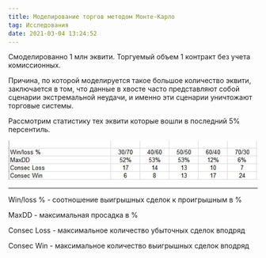 ```yaml
---
title: Моделирование торгов методом Монте-Карло
tag: Исследования
date: 2021-03-04 13:24:52
---
```


Смоделированно 1 млн эквити.
Торгуемый объем 1 контракт без учета комиссионных.

Причина, по которой моделируется такое большое количество эквити, заключается в том,
что данные в хвосте часто представляют собой сценарии экстремальной неудачи,
и именно эти сценарии уничтожают торговые системы.

Рассмотрим статистику тех эквити которые вошли в последний 5% персентиль.

<img src="https://raw.githubusercontent.com/Ragve-hub/scribble/gh-pages/images/Mc_95.jpg" alt="Фундаментальный анализ">

---
Win/loss % - соотношение выигрышных сделок к проигрышным в %

MaxDD - максимальная просадка в %

Consec Loss - максимальное количество убыточных сделок вподряд

Consec Win - максимальное количество выигрышных сделок вподряд
